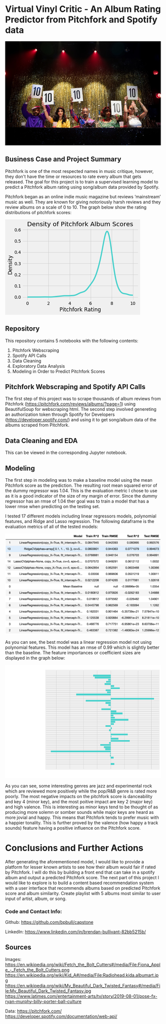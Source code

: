 # Virtual Vinyl Critic - An Album Rating Predictor from Pitchfork and Spotify data

![pose_judges.png](https://github.com/bpbull/capstone/blob/master/capstone_images/pose_judges.png)

## Business Case and Project Summary

Pitchfork is one of the most respected names in music critique, however, they don't have the time or resources to rate every album that gets released. The goal for this project is to train a supervised learning model to predict a Pitchfork album rating using song/album data provided by Spotify. 

Pitchfork began as an online indie music magazine but reviews ‘mainstream’ music as well. They are known for giving notoriously harsh reviews and they review albums on a scale of 0 to 10. The graph below show the rating distributions of pitchfork scores:

![density_ratings.png](https://github.com/bpbull/capstone/blob/master/capstone_images/density_ratings.png)

## Repository

This repository contains 5 notebooks with the following contents:
1. Pitchfork Webscraping
2. Spotify API Calls
3. Data Cleaning
4. Exploratory Data Analysis
5. Modeling in Order to Predict Pitchfork Scores

## Pitchfork Webscraping and Spotify API Calls

The first step of this project was to scrape thousands of album reviews from Pitchfork (https://pitchfork.com/reviews/albums/?page=1) using BeautifulSoup for webscraping html. The second step involved genereting an authorization token through Spotify for Developers (https://developer.spotify.com/) and using it to get song/album data of the albums scraped from Pitchfork.

## Data Cleaning and EDA

This can be viewed in the corresponding Jupyter notebook.
 
## Modeling

The first step in modeling was to make a baseline model using the mean Pitchfork score as the prediction. The resulting root mean squared error of the dummy regressor was 1.04. This is the evaluation metric I chose to use as it is a good indicator of the size of my margin of error. Since the dummy regressor has an rmse of 1.04 ther goal was to train a model that has a lower rmse when predicting on the testing set.

I tested 17 different models including linear regressors models, polynomial features, and Ridge and Lasso regression. The following dataframe is the evaluation metrics of all of the tested models:

![model_performance.png](https://github.com/bpbull/capstone/blob/master/capstone_images/model_performance.png)

As you can see, the best model was a linear regression model not using polynomial features. This model has an rmse of 0.99 which is slightly better than the baseline. The feature importances or coefficient sizes are displayed in the graph below:

![feature_imp.png](https://github.com/bpbull/capstone/blob/master/capstone_images/feature_imp.png)

As you can see, some interesting genres are jazz and experimental rock which are reviewed more positively while the pop/R&B genre is rated more poorly. The most negative impacts on the pitchfork score is danceability and key 4 (minor key),  and the most poitive impact are key 2 (major key) and high valence. This is interesting as minor keys tend to be thought of as producing more solemn or somber sounds while major keys are heard as more jovial and happy. This means that Pitchfork tends to prefer music with a happier tonality. This is further proved by the valence (how happy a track sounds) feature having a positive influence on the Pitchfork score.


# Conclusions and Further Actions

After generating the aforementioned model, I would like to provide a platform for lesser known artists to see how their album would fair if rated by Pitchfork. I will do this by building a front end that can take in a spotify album and output a predicted Pitchfork score. The next part of this project I would like to explore is to build a content based recommendation system with a user interface that recommends albums based on predicted Pitchfork score and album similarity. Create playlist with 5 albums most similar to user input of artist, album, or song.


### Code and Contact Info:

Github:
https://github.com/bpbull/capstone

LinkedIn:
https://www.linkedin.com/in/brendan-bullivant-82bb5215b/


## Sources

Images:
https://en.wikipedia.org/wiki/Fetch_the_Bolt_Cutters#/media/File:Fiona_Apple_-_Fetch_the_Bolt_Cutters.png
https://en.wikipedia.org/wiki/Kid_A#/media/File:Radiohead.kida.albumart.jpg
https://en.wikipedia.org/wiki/My_Beautiful_Dark_Twisted_Fantasy#/media/File:My_Beautiful_Dark_Twisted_Fantasy.jpg
https://www.latimes.com/entertainment-arts/tv/story/2019-08-01/pose-fx-ryan-murphy-billy-porter-ball-culture

Data:
https://pitchfork.com/
https://developer.spotify.com/documentation/web-api/
